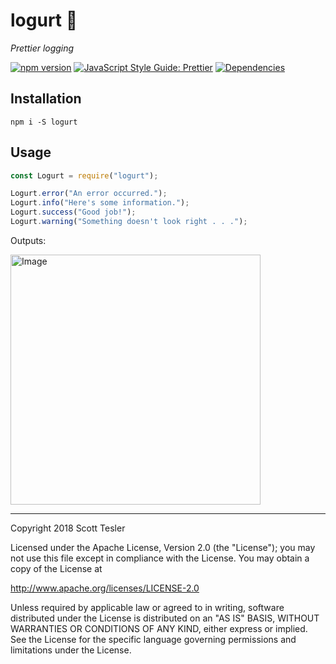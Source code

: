 # logurt 🍦

_Prettier logging_

[![npm version](https://badge.fury.io/js/logurt.svg)](https://badge.fury.io/js/logurt)
[![JavaScript Style Guide: Prettier](https://img.shields.io/badge/code%20style-prettier-ff69b4.svg?style=flat)](https://github.com/prettier/prettier "Prettier")
[![Dependencies](https://david-dm.org/scotttesler/logurt.svg)](https://david-dm.org/scotttesler/logurt "Dependencies")

## Installation

`npm i -S logurt`

## Usage

```js
const Logurt = require("logurt");

Logurt.error("An error occurred.");
Logurt.info("Here's some information.");
Logurt.success("Good job!");
Logurt.warning("Something doesn't look right . . .");
```

Outputs:

<img src="https://i.imgur.com/79LRRLK.png" alt="Image" width="400px" />

---

Copyright 2018 Scott Tesler

Licensed under the Apache License, Version 2.0 (the "License");
you may not use this file except in compliance with the License.
You may obtain a copy of the License at

http://www.apache.org/licenses/LICENSE-2.0

Unless required by applicable law or agreed to in writing, software
distributed under the License is distributed on an "AS IS" BASIS,
WITHOUT WARRANTIES OR CONDITIONS OF ANY KIND, either express or implied.
See the License for the specific language governing permissions and
limitations under the License.
